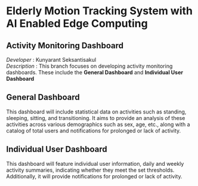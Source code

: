 # Elderly Motion Tracking System with AI Enabled Edge Computing
## Activity Monitoring Dashboard
*Developer* : Kunyarant Seksantisakul <br>
*Description* : This branch focuses on developing activity monitoring dashboards. These include the **General Dashboard** and **Individual User Dashboard** 

## General Dashboard
This dashboard will include statistical data on activities such as standing, sleeping, sitting, and transitioning. It aims to provide an analysis of these activities across various demographics such as sex, age, etc., along with a catalog of total users and notifications for prolonged or lack of activity.

## Individual User Dashboard
This dashboard will feature individual user information, daily and weekly activity summaries, indicating whether they meet the set thresholds. Additionally, it will provide notifications for prolonged or lack of activity.
